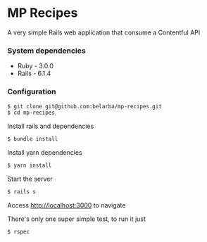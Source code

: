 # MP Recipes

A very simple Rails web application that consume a Contentful API

### System dependencies
* Ruby - 3.0.0
* Rails - 6.1.4

### Configuration
```bash
$ git clone git@github.com:belarba/mp-recipes.git
$ cd mp-recipes
```
Install rails and dependencies
```bash
$ bundle install
```
Install yarn dependencies
```bash
$ yarn install
```
Start the server
```bash
$ rails s
```

Access [http://localhost:3000](http://localhost:3000) to navigate


There's only one super simple test, to run it just
```bash
$ rspec
```
